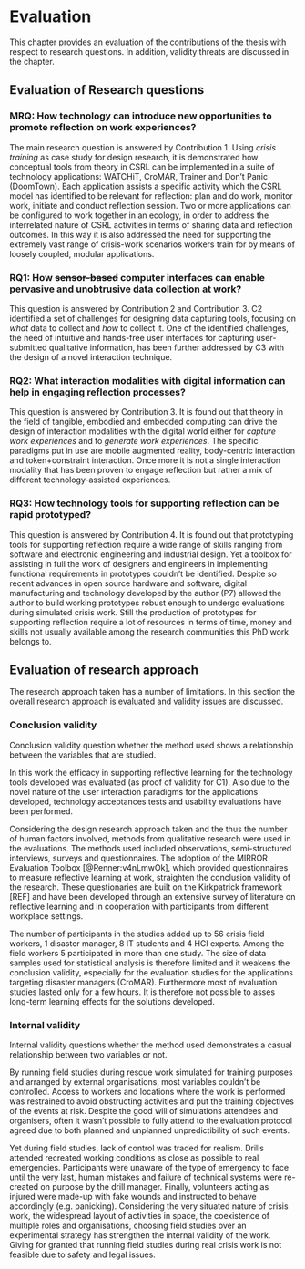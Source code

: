 
# Evaluation

This chapter provides an evaluation of the contributions of the thesis with respect to research questions. In addition, validity threats are discussed in the chapter. 

## Evaluation of Research questions

### MRQ: How technology can introduce new opportunities to promote reflection on work experiences?

The main research question is answered by Contribution 1. Using *crisis training* as case study for design research, it is demonstrated how conceptual tools from theory in CSRL can be implemented in a suite of technology applications: WATCHiT, CroMAR, Trainer and Don’t Panic (DoomTown). Each application assists a specific activity which the CSRL model has identified to be relevant for reflection: plan and do work, monitor work, initiate and conduct reflection session. Two or more applications can be configured to work together in an ecology, in order to address the interrelated nature of CSRL activities in terms of sharing data and reflection outcomes. In this way it is also addressed the need for supporting the extremely vast range of crisis-work scenarios workers train for by means of loosely coupled, modular applications.

### RQ1: How ~~sensor-based~~ computer interfaces can enable pervasive and unobtrusive data collection at work?

This question is answered by Contribution 2 and Contribution 3. C2 identified a set of challenges for designing data capturing tools, focusing on *what* data to collect and *how* to collect it. One of the identified challenges, the need of intuitive and hands-free user interfaces for capturing user-submitted qualitative information, has been further addressed by C3 with the design of a novel interaction technique.  

### RQ2: What interaction modalities with digital information can help in engaging reflection processes?

This question is answered by Contribution 3. It is found out that theory in the field of tangible, embodied and embedded computing can drive the design of interaction modalities with the digital world either for *capture work experiences* and to *generate work experiences*. The specific paradigms put in use are mobile augmented reality, body-centric interaction and token+constraint interaction. Once more it is not a single interaction modality that has been proven to engage reflection but rather a mix of different technology-assisted experiences. 

### RQ3: How technology tools for supporting reflection can be rapid prototyped?

This question is answered by Contribution 4. It is found out that prototyping tools for supporting reflection require a wide range of skills ranging from software and electronic engineering and industrial design. Yet a toolbox for assisting in full the work of designers and engineers in implementing functional requirements in prototypes couldn’t be identified. Despite so recent advances in open source hardware and software, digital manufacturing and technology developed by the author (P7) allowed the author to build working prototypes robust enough to undergo evaluations during simulated crisis work. Still the production of prototypes for supporting reflection require a lot of resources in terms of time, money and skills not usually available among the research communities this PhD work belongs to.

## Evaluation of research approach

The research approach taken has a number of limitations. In this section the overall research approach is evaluated and validity issues are discussed.

### Conclusion validity

Conclusion validity question whether the method used shows a relationship between the variables that are studied.

In this work the efficacy in supporting reflective learning for the technology tools developed was evaluated (as proof of validity for C1). Also due to the novel nature of the user interaction paradigms for the applications developed, technology acceptances tests and usability evaluations have been performed. 

Considering the design research approach taken and the thus the number of human factors involved, methods from qualitative research were used in the evaluations. The methods used included observations, semi-structured interviews, surveys and questionnaires. The adoption of the MIRROR Evaluation Toolbox [@Renner:v4nLmwOk], which provided questionnaires to measure reflective learning at work, straighten the conclusion validity of the research. These questionaries are built on the Kirkpatrick framework [REF] and have been developed through an extensive survey of literature on reflective learning and in cooperation with participants from different workplace settings. 

The number of participants in the studies added up to 56 crisis field workers, 1 disaster manager, 8 IT students and 4 HCI experts. Among the field workers 5 participated in more than one study. The size of data samples used for statistical analysis is therefore limited and it weakens the conclusion validity, especially for the evaluation studies for the applications targeting disaster managers (CroMAR). Furthermore most of evaluation studies lasted only for a few hours. It is therefore not possible to asses long-term learning effects for the solutions developed.

### Internal validity

Internal validity questions whether the method used demonstrates a casual relationship between two variables or not.

By running field studies during rescue work simulated for training purposes and arranged by external organisations, most variables couldn’t be controlled. Access to workers and locations where the work is performed was restrained to avoid obstructing activities and put the training objectives of the events at risk. Despite the good will of simulations attendees and organisers, often it wasn’t possible to fully attend to the evaluation protocol agreed due to both planned and unplanned unpredictibility of such events.  

Yet during field studies, lack of control was traded for realism. Drills attended recreated working conditions as close as possible to real emergencies. Participants were unaware of the type of emergency to face until the very last, human mistakes and failure of technical systems were re-created on purpose by the drill manager. Finally, volunteers acting as injured were made-up with fake wounds and instructed to behave accordingly (e.g. panicking). Considering the very situated nature of crisis work, the widespread layout of activities in space, the coexistence of multiple roles and organisations, choosing field studies over an experimental strategy has strengthen the internal validity of the work. Giving for granted that running field studies during real crisis work is not feasible due to safety and legal issues.